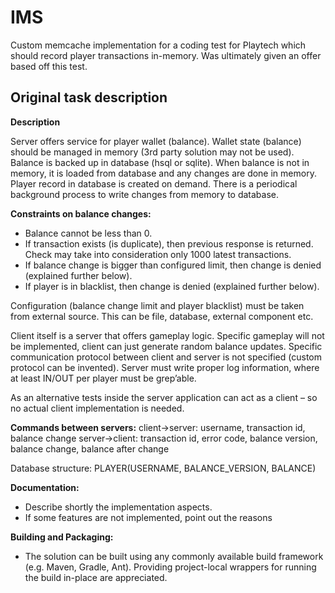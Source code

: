# IMS
Custom memcache implementation for a coding test for Playtech which should record player transactions in-memory. Was ultimately given an offer based off this test.

## Original task description


**Description**

Server offers service for player wallet (balance). Wallet state (balance) should be managed in memory (3rd party solution may not be used). Balance is backed up in database (hsql or sqlite). When balance is not in memory, it is loaded from database and any changes are done in memory. Player record in database is created on demand. There is a periodical background process to write changes from memory to database.

**Constraints on balance changes:**
 - Balance cannot be less than 0. 
 - If transaction exists (is duplicate), then previous response is returned. Check may take into consideration only 1000 latest transactions.
 - If balance change is bigger than configured limit, then change is denied (explained further below). 
 - If player is in blacklist, then change is denied (explained further below).

Configuration (balance change limit and player blacklist) must be taken from external source. This can be file, database, external component etc.

Client itself is a server that offers gameplay logic. Specific gameplay will not be implemented, client can just generate random balance updates. Specific communication protocol between client and server is not specified (custom protocol can be invented). Server must write proper log information, where at least IN/OUT per player must be grep’able.

As an alternative tests inside the server application can act as a client – so no actual client implementation is needed.

**Commands between servers:**
client->server: username, transaction id, balance change
server->client: transaction id, error code, balance version, balance change, balance after change

Database structure:
PLAYER(USERNAME, BALANCE_VERSION, BALANCE)

**Documentation:**
 - Describe shortly the implementation aspects. 
 - If some features are not implemented, point out the reasons

**Building and Packaging:**
 - The solution can be built using any commonly available build framework (e.g. Maven, Gradle, Ant). Providing project-local wrappers for running the build in-place are appreciated.
